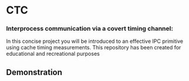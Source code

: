 # CTC
### Interprocess communication via a covert timing channel:
In this concise project you will be introduced to an effective IPC primitive using cache timing measurements.
This repository has been created for educational and recreational purposes

## Demonstration
